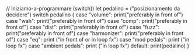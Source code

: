 // Iniziamo-a-programmare (switch))
let pedalino = ("posizionamento da decidere")
switch pedalino {
case "volume": print("preferably in front of")
case "wah": print("preferably in front of")
case "comp": print("preferably in front of")
case "dist": print("preferably in front of")
case "fuzz": print("preferably in front of")
case "harmonizer": print("preferably in front of")
case "eq": print ("in front of or in loop fx")
case "mod pedals": print ("in loop fx")
case "ambient pedals": print ("in loop fx")
default: print(pedalino)
}


